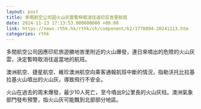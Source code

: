 ```yaml
---
layout: post
title: 多間航空公司因火山灰雲暫時取消往返印尼峇里航班
date: 2024-11-13 17:13:53.000000000 +08:00
link: https://news.rthk.hk/rthk/ch/component/k2/1778894-20241113.htm
categories: rthk
---
```


多間航空公司因應印尼旅遊勝地峇里附近的火山爆發，連日來噴出的危險的火山灰雲，決定暫時取消往返當地的航班。

澳洲航空、捷星航空、維珍澳洲航空向乘客通報航班中斷的情況，指勒沃托比拉基拉基火山噴出的火山灰，導致飛行不安全。

火山在過去的周末爆發，最少10人死亡，至今噴出9公里長的火山灰柱。澳洲氣象部門發布預警，指火山灰可能飄到北部部分地區。
